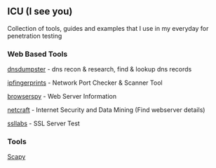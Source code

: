 ## ICU (I see you)

Collection of tools, guides and examples that I use in my everyday for penetration testing

### Web Based Tools

[dnsdumpster](https://dnsdumpster.com/) - dns recon & research, find & lookup dns records

[ipfingerprints](http://www.ipfingerprints.com/portscan.php) - Network Port Checker & Scanner Tool

[browserspy](http://browserspy.dk/webserver.php) - Web Server Information

[netcraft](https://www.netcraft.com/) - Internet Security and Data Mining (Find webserver details)

[ssllabs](https://www.ssllabs.com/ssltest/index.html) - SSL Server Test

### Tools

[Scapy](tools/scapy)
